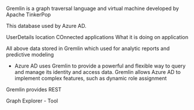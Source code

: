 
Gremlin is a graph traversal language and virtual machine developed by Apache TinkerPop


This database used by Azure AD.


UserDetails
location
COnnected applications
What it is doing on application

All above data stored in Gremlin which used for analytic reports and predictive modeling

- Azure AD uses Gremlin to provide a powerful and flexible way to query and manage its identity and access data. Gremlin allows Azure AD to implement complex features, such as dynamic role assignment

Gremlin provides REST


Graph Explorer  - Tool
